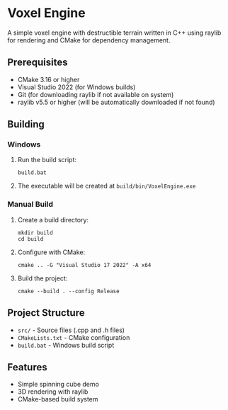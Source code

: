 # Voxel Engine

A simple voxel engine with destructible terrain written in C++ using raylib for rendering and CMake for dependency management.

## Prerequisites

- CMake 3.16 or higher
- Visual Studio 2022 (for Windows builds)
- Git (for downloading raylib if not available on system)
- raylib v5.5 or higher (will be automatically downloaded if not found)

## Building

### Windows

1. Run the build script:
   ```
   build.bat
   ```

2. The executable will be created at `build/bin/VoxelEngine.exe`

### Manual Build

1. Create a build directory:
   ```
   mkdir build
   cd build
   ```

2. Configure with CMake:
   ```
   cmake .. -G "Visual Studio 17 2022" -A x64
   ```

3. Build the project:
   ```
   cmake --build . --config Release
   ```

## Project Structure

- `src/` - Source files (.cpp and .h files)
- `CMakeLists.txt` - CMake configuration
- `build.bat` - Windows build script

## Features

- Simple spinning cube demo
- 3D rendering with raylib
- CMake-based build system
